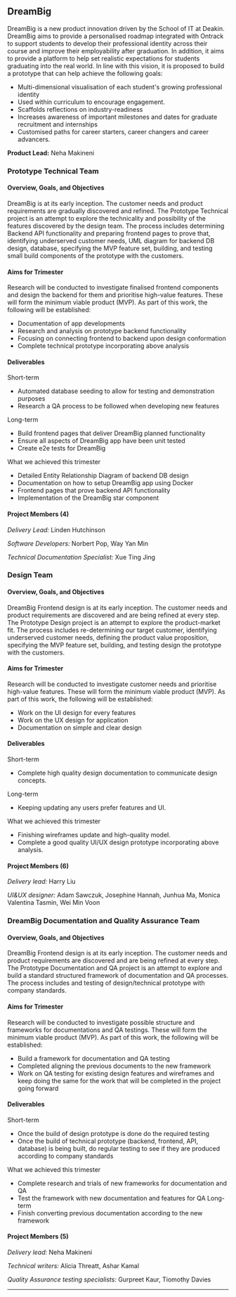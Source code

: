 ## DreamBig

DreamBig is a new product innovation driven by the School of IT at Deakin. DreamBig aims to provide
a personalised roadmap integrated with Ontrack to support students to develop their professional
identity across their course and improve their employability after graduation. In addition, it aims
to provide a platform to help set realistic expectations for students graduating into the real
world. In line with this vision, it is proposed to build a prototype that can help achieve the
following goals:

- Multi-dimensional visualisation of each student's growing professional identity
- Used within curriculum to encourage engagement.
- Scaffolds reflections on industry-readiness
- Increases awareness of important milestones and dates for graduate recruitment and internships
- Customised paths for career starters, career changers and career advancers.

**Product Lead:** Neha Makineni

### Prototype Technical Team

#### Overview, Goals, and Objectives

DreamBig is at its early inception. The customer needs and product requirements are gradually
discovered and refined. The Prototype Technical project is an attempt to explore the technicality
and possibility of the features discovered by the design team. The process includes determining
Backend API functionality and preparing frontend pages to prove that, identifying underserved
customer needs, UML diagram for backend DB design, database, specifying the MVP feature set,
building, and testing small build components of the prototype with the customers.

#### Aims for Trimester

Research will be conducted to investigate finalised frontend components and design the backend for
them and prioritise high-value features. These will form the minimum viable product (MVP). As part
of this work, the following will be established:

- Documentation of app developments
- Research and analysis on prototype backend functionality
- Focusing on connecting frontend to backend upon design conformation
- Complete technical prototype incorporating above analysis

#### Deliverables

Short-term

- Automated database seeding to allow for testing and demonstration purposes
- Research a QA process to be followed when developing new features

Long-term

- Build frontend pages that deliver DreamBig planned functionality
- Ensure all aspects of DreamBig app have been unit tested
- Create e2e tests for DreamBig

What we achieved this trimester

- Detailed Entity Relationship Diagram of backend DB design
- Documentation on how to setup DreamBig app using Docker
- Frontend pages that prove backend API functionality
- Implementation of the DreamBig star component

#### Project Members (4)

_Delivery Lead:_ Linden Hutchinson

_Software Developers:_ Norbert Pop, Way Yan Min

_Technical Documentation Specialist:_ Xue Ting Jing

### Design Team

#### Overview, Goals, and Objectives

DreamBig Frontend design is at its early inception. The customer needs and product requirements are
discovered and are being refined at every step. The Prototype Design project is an attempt to
explore the product-market fit. The process includes re-determining our target customer, identifying
underserved customer needs, defining the product value proposition, specifying the MVP feature set,
building, and testing design the prototype with the customers.

#### Aims for Trimester

Research will be conducted to investigate customer needs and prioritise high-value features. These
will form the minimum viable product (MVP). As part of this work, the following will be established:

- Work on the UI design for every features
- Work on the UX design for application
- Documentation on simple and clear design

#### Deliverables

Short-term

- Complete high quality design documentation to communicate design concepts.

Long-term

- Keeping updating any users prefer features and UI.

What we achieved this trimester

- Finishing wireframes update and high-quality model.
- Complete a good quality UI/UX design prototype incorporating above analysis.

#### Project Members (6)

_Delivery lead:_ Harry Liu

_UI&UX designer:_ Adam Sawczuk, Josephine Hannah, Junhua Ma, Monica Valentina Tasmin, Wei Min Voon

### DreamBig Documentation and Quality Assurance Team

#### Overview, Goals, and Objectives

DreamBig Frontend design is at its early inception. The customer needs and product requirements are
discovered and are being refined at every step. The Prototype Documentation and QA project is an
attempt to explore and build a standard structured framework of documentation and QA processes. The
process includes and testing of design/technical prototype with company standards.

#### Aims for Trimester

Research will be conducted to investigate possible structure and frameworks for documentations and
QA testings. These will form the minimum viable product (MVP). As part of this work, the following
will be established:

- Build a framework for documentation and QA testing
- Completed aligning the previous documents to the new framework
- Work on QA testing for existing design features and wireframes and keep doing the same for the
  work that will be completed in the project going forward

#### Deliverables

Short-term

- Once the build of design prototype is done do the required testing
- Once the build of technical prototype (backend, frontend, API, database) is being built, do
  regular testing to see if they are produced according to company standards

What we achieved this trimester

- Complete research and trials of new frameworks for documentation and QA
- Test the framework with new documentation and features for QA Long-term
- Finish converting previous documentation according to the new framework

#### Project Members (5)

_Delivery lead:_ Neha Makineni

_Technical writers:_ Alicia Threatt, Ashar Kamal

_Quality Assurance testing specialists:_ Gurpreet Kaur, Tiomothy Davies

---
